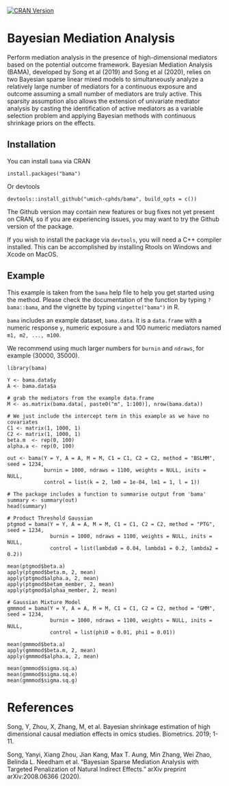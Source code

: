<!-- badges: start -->

[![CRAN
Version](https://img.shields.io/cran/v/bama?style=flat-square&color=blue&label=CRAN)](https://cran.r-project.org/package=bama)

Bayesian Mediation Analysis
===========================

Perform mediation analysis in the presence of high-dimensional mediators
based on the potential outcome framework. Bayesian Mediation Analysis
(BAMA), developed by Song et al (2019) and Song et al (2020), relies on
two Bayesian sparse linear mixed models to simultaneously analyze a
relatively large number of mediators for a continuous exposure and
outcome assuming a small number of mediators are truly active. This
sparsity assumption also allows the extension of univariate mediator
analysis by casting the identification of active mediators as a variable
selection problem and applying Bayesian methods with continuous
shrinkage priors on the effects.

Installation
------------

You can install `bama` via CRAN

    install.packages("bama")

Or devtools

    devtools::install_github("umich-cphds/bama", build_opts = c())

The Github version may contain new features or bug fixes not yet present
on CRAN, so if you are experiencing issues, you may want to try the
Github version of the package.

If you wish to install the package via `devtools`, you will need a C++
compiler installed. This can be accomplished by installing Rtools on
Windows and Xcode on MacOS.

Example
-------

This example is taken from the `bama` help file to help you get started
using the method. Please check the documentation of the function by
typing `?bama::bama`, and the vignette by typing `vingette("bama")` in
R.

`bama` includes an example dataset, `bama.data`. It is a `data.frame`
with a numeric response `y`, numeric exposure `a` and 100 numeric
mediators named `m1, m2, ..., m100`.

We recommend using much larger numbers for `burnin` and `ndraws`, for
example (30000, 35000).

    library(bama)

    Y <- bama.data$y
    A <- bama.data$a

    # grab the mediators from the example data.frame
    M <- as.matrix(bama.data[, paste0("m", 1:100)], nrow(bama.data))

    # We just include the intercept term in this example as we have no covariates
    C1 <- matrix(1, 1000, 1)
    C2 <- matrix(1, 1000, 1)
    beta.m  <- rep(0, 100)
    alpha.a <- rep(0, 100)

    out <- bama(Y = Y, A = A, M = M, C1 = C1, C2 = C2, method = "BSLMM", seed = 1234,
                burnin = 1000, ndraws = 1100, weights = NULL, inits = NULL, 
                control = list(k = 2, lm0 = 1e-04, lm1 = 1, l = 1))

    # The package includes a function to summarise output from 'bama'
    summary <- summary(out)
    head(summary)

    # Product Threshold Gaussian 
    ptgmod = bama(Y = Y, A = A, M = M, C1 = C1, C2 = C2, method = "PTG", seed = 1234,
                  burnin = 1000, ndraws = 1100, weights = NULL, inits = NULL, 
                  control = list(lambda0 = 0.04, lambda1 = 0.2, lambda2 = 0.2))

    mean(ptgmod$beta.a)
    apply(ptgmod$beta.m, 2, mean)
    apply(ptgmod$alpha.a, 2, mean)
    apply(ptgmod$betam_member, 2, mean)
    apply(ptgmod$alphaa_member, 2, mean)

    # Gaussian Mixture Model
    gmmmod = bama(Y = Y, A = A, M = M, C1 = C1, C2 = C2, method = "GMM", seed = 1234,
                  burnin = 1000, ndraws = 1100, weights = NULL, inits = NULL, 
                  control = list(phi0 = 0.01, phi1 = 0.01))

    mean(gmmmod$beta.a)
    apply(gmmmod$beta.m, 2, mean)
    apply(gmmmod$alpha.a, 2, mean)

    mean(gmmmod$sigma.sq.a)
    mean(gmmmod$sigma.sq.e)
    mean(gmmmod$sigma.sq.g)

References
==========

Song, Y, Zhou, X, Zhang, M, et al. Bayesian shrinkage estimation of high
dimensional causal mediation effects in omics studies. Biometrics. 2019;
1-11.

Song, Yanyi, Xiang Zhou, Jian Kang, Max T. Aung, Min Zhang, Wei Zhao,
Belinda L. Needham et al. “Bayesian Sparse Mediation Analysis with
Targeted Penalization of Natural Indirect Effects.” arXiv preprint
arXiv:2008.06366 (2020).
